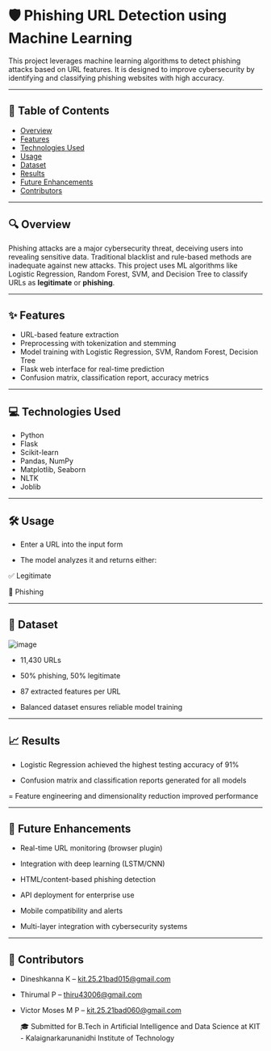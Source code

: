 # 🛡️ Phishing URL Detection using Machine Learning

This project leverages machine learning algorithms to detect phishing attacks based on URL features. It is designed to improve cybersecurity by identifying and classifying phishing websites with high accuracy.

---

## 📘 Table of Contents

- [Overview](#overview)
- [Features](#features)
- [Technologies Used](#technologies-used)
- [Usage](#usage)
- [Dataset](#dataset)
- [Results](#results)
- [Future Enhancements](#future-enhancements)
- [Contributors](#contributors)

---

## 🔍 Overview

Phishing attacks are a major cybersecurity threat, deceiving users into revealing sensitive data. Traditional blacklist and rule-based methods are inadequate against new attacks. This project uses ML algorithms like Logistic Regression, Random Forest, SVM, and Decision Tree to classify URLs as **legitimate** or **phishing**.

---

## ✨ Features

- URL-based feature extraction
- Preprocessing with tokenization and stemming
- Model training with Logistic Regression, SVM, Random Forest, Decision Tree
- Flask web interface for real-time prediction
- Confusion matrix, classification report, accuracy metrics

---

## 💻 Technologies Used

- Python
- Flask
- Scikit-learn
- Pandas, NumPy
- Matplotlib, Seaborn
- NLTK
- Joblib

---

## 🛠 Usage

- Enter a URL into the input form

- The model analyzes it and returns either:

✅ Legitimate

🚫 Phishing

---
## 📂 Dataset


![image](https://github.com/user-attachments/assets/3745e11d-aecf-419e-873b-c9340794777a)

- 11,430 URLs

- 50% phishing, 50% legitimate

- 87 extracted features per URL

- Balanced dataset ensures reliable model training

---

## 📈 Results

- Logistic Regression achieved the highest testing accuracy of 91%

- Confusion matrix and classification reports generated for all models

= Feature engineering and dimensionality reduction improved performance

---

## 🌱 Future Enhancements

- Real-time URL monitoring (browser plugin)

- Integration with deep learning (LSTM/CNN)

- HTML/content-based phishing detection

- API deployment for enterprise use

- Mobile compatibility and alerts

- Multi-layer integration with cybersecurity systems

---

## 👥 Contributors

- Dineshkanna K – kit.25.21bad015@gmail.com

- Thirumal P – thiru43006@gmail.com

- Victor Moses M P – kit.25.21bad060@gmail.com

  🎓 Submitted for B.Tech in Artificial Intelligence and Data Science at KIT - Kalaignarkarunanidhi Institute of Technology
  










